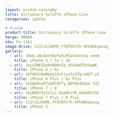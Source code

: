 ```yaml
---
layout: produk-casinghp
title: Dictionary Giraffe iPhone Case
categories: iphone

# Produk
product-title: Dictionary Giraffe iPhone Case
harga: 90000
sku: hn-1161
image-drive: 1J1lcEJkKMk_FTQT6ht7h-kPk4REqaxag
gallery:
  - url: 1Rem-uNiXUn56UfLKLMIa7ebtvVq_nen0
    title: iPhone 5 / 5s / SE
  - url: 1mjGZWEZOo9XB9KhZa_VEUkNd7GtGwWK_
    title: iPhone 6 / 6s
  - url: 1bfAD3xGmMqsk1hsFjwJSJ3fqrvAkT-yZ
    title: iPhone 6 Plus / 6s Plus
  - url: 1x5Ap0nyP7aU0l8Ffy_BQf8b4KUpe_YZZ
    title: iPhone 7 / 8
  - url: 1mjNODTd1IG1xz_Nsp8FsYR_8d4GRxCGF
    title: iPhone 7 Plus / 8 Plus
  - url: 1J1lcEJkKMk_FTQT6ht7h-kPk4REqaxag
    title: iPhone X
---
```

